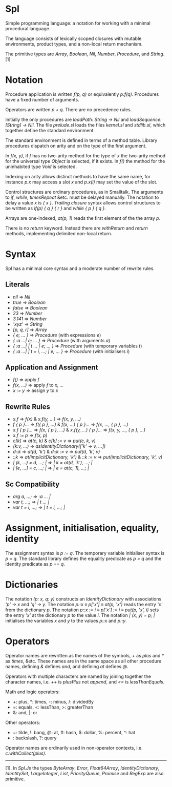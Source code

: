 # Spl

Simple programming language:
a notation for working with a minimal procedural language.

The language consists of lexically scoped closures with mutable environments, product types, and a non-local return mechanism.

The primitive types are _Array_, _Boolean_, _Nil_, _Number_, _Procedure_, and _String_. [1]

# Notation

Procedure application is written _f(p, q)_ or equivalently _p.f(q)_.
Procedures have a fixed number of arguments.

Operators are written _p + q_.
There are no precedence rules.

Initially the only procedures are _loadPath: String → Nil_ and _loadSequence: [String] → Nil_.
The file _prelude.sl_ loads the files _kernel.sl_ and _stdlib.sl_, which together define the standard environment.

The standard environment is defined in terms of a method table.
Library procedures dispatch on arity and on the type of the first argument.

In _f(x, y)_, if _f_ has no two-arity method for the type of _x_ the two-arity method for the universal type _Object_ is selected, if it exists.
In _f()_ the method for the uninhabited type _Void_ is selected.

Indexing on arity allows distinct methods to have the same name,
for instance _p.x_ may access a slot _x_ and _p.x(i)_ may set the value of the slot.

Control structures are ordinary procedures, as in Smalltalk.
The arguments to _if_, _while_, _timesRepeat_ &etc. must be delayed manually.
The notation to delay a value _x_ is _{ x }_.
_Trailing closure_ syntax allows control structures to be written as _if(p) { q } { r }_ and _while { p } { q }_.

Arrays are one-indexed, _at(p, 1)_ reads the first element of the the array _p_.

There is no _return_ keyword.
Instead there are _withReturn_  and _return_ methods, implementing delimited non-local return.

# Syntax

Spl has a minimal core syntax and a moderate number of rewrite rules.

## Literals

- _nil_ ⇒ _Nil_
- _true_ ⇒ _Boolean_
- _false_ ⇒ _Boolean_
- _23_ ⇒ _Number_
-  _3.141_ ⇒ _Number_
- _'xyz'_ ⇒ _String_
- _[p, q, r]_ ⇒ _Array_
- _{ e; ... }_ ⇒ _Procedure_ (with expressions _e_)
- _{ :a ...| e; ... }_ ⇒ _Procedure_ (with arguments _a_)
- _{ :a ...| | t ... | e; ... }_ ⇒ _Procedure_ (with temporary variables _t_)
- _{ :a ...| | t = i, ...; | e; ... }_ ⇒ _Procedure_ (with initialisers _i_)

## Application and Assignment

- _f()_ ⇒ apply _f_
- _f(x, ...)_ ⇒ apply _f_ to _x, ..._
- _x := y_ ⇒ assign _y_ to _x_

## Rewrite Rules

- _x.f_ ⇒ _f(x)_ & _x.f(y, ...)_ ⇒ _f(x, y, ...)_
- _f { p }..._ ⇒ _f({ p }, ...)_ & _f(x, ...) { p }..._ ⇒ _f(x, ..., { p }, ...)_
- _x.f { p }..._ ⇒ _f(x, { p }, ...)_ & _x.f(y, ...) { p }..._ ⇒ _f(x, y, ..., { p }, ...)_
- _x.f := p_ ⇒ _f(x, p)_
- _c[k]_ ⇒ _at(c, k)_ & _c[k] := v_ ⇒ _put(c, k, v)_
- _(k:v, ...)_ ⇒ _asIdentityDictionary(['k' → v, ...])_
- _d::k_ ⇒ _at(d, 'k')_ & _d::k := v_ ⇒ _put(d, 'k', v)_
- _::k_ ⇒ _at(implicitDictionary, 'k')_ & _::k := v_ ⇒ _put(implicitDictionary, 'k', v)_
- _| (k, ...) = d, ...; |_ ⇒ _| k = at(d, 'k'), ...; |_
- _| [e, ...] = c, ...; |_ ⇒ _| e = at(c, 1), ...; |_

## Sc Compatibility

- _arg a, ...;_ ⇒ _:a ... |_
- _var t, ...;_ ⇒ _| t ... |_
- _var t = i, ...;_ ⇒ _| t = i, ...; |_

# Assignment, initialisation, equality, identity

The assignment syntax is _p := q_.
The temporary variable initialiser syntax is _p = q_.
The standard library defines the equality predicate as _p = q_ and the identity predicate as _p == q_.

# Dictionaries

The notation _(p: x, q: y)_ constructs an _IdentityDictionary_ with associations _'p' → x_ and _'q' → y_.
The notation _p::x_ ≡ _p['x']_ ≡ _at(p, 'x')_ reads the entry _'x'_ from the dictionary _p_.
The notation _p::x := i_ ≡ _p['x'] := i_ ≡ _put(p, 'x', i)_ sets the entry _'x'_ at the dictionary _p_ to the value _i_.
The notation _| (x, y) = p; |_ initialises the variables _x_ and _y_ to the values _p::x_ and _p::y_.

# Operators

Operator names are rewritten as the names of the symbols, _+_ as _plus_ and _*_ as _times_, &etc.
These names are in the same space as all other procedure names, defining _&_ defines _and_, and defining _at_ defines _@_.

Operators with multiple characters are named by joining together the character names,
i.e. _++_ is _plusPlus_ not _append_, and _<=_ is _lessThanEquals_.

Math and logic operators:

- +: plus, *: times, -: minus, /: dividedBy
- =: equals, <: lessThan, >: greaterThan
- &: and, |: or

Other operators:

- ~: tilde, !: bang, @: at, #: hash, $: dollar, %: percent, ^: hat
- \: backslash, ?: query

Operator names are ordinarily used in non-operator contexts, i.e. _c.withCollect(plus)_.

* * *

[1]. In _Spl.Js_ the types _ByteArray_, _Error_, _Float64Array_, _IdentityDictionary_, _IdentitySet_, _LargeInteger_, _List_, _PriorityQueue_, _Promise_ and _RegExp_ are also primitive.
